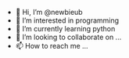 - 👋 Hi, I’m @newbieub
- 👀 I’m interested in programming  
- 🌱 I’m currently learning python
- 💞️ I’m looking to collaborate on ...
- 📫 How to reach me ...

<!---
newbieub/newbieub is a ✨ special ✨ repository because its `README.md` (this file) appears on your GitHub profile.
You can click the Preview link to take a look at your changes.
--->
